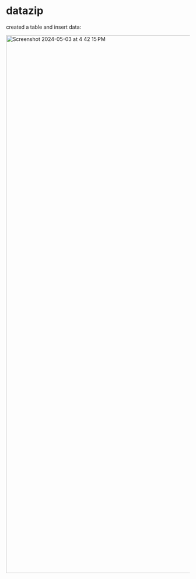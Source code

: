 # datazip


created a table and insert data:


<img width="1470" alt="Screenshot 2024-05-03 at 4 42 15 PM" src="https://github.com/basava1139/datazip/assets/106962015/7c6bed1c-305e-4888-a14d-fdb2e434b06b">
